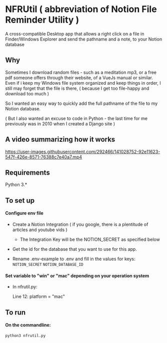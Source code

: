 # NFRUtil ( abbreviation of Notion File Reminder Utility )
A cross-compatible Desktop app that allows a right click on a file in Finder/Windows Explorer and send the pathname and a note, to your Notion database

## Why
Sometimes I download random files - such as a meditation mp3, or a free pdf someone offers through their website, of a VueJs manual or similar.  Even if i keep my Windows file system organized and keep things in order, I still may forget that the file is there, ( because I get too file-happy and download too much )

So I wanted an easy way to quickly add the full pathname of the file to my Notion database.

( But I also wanted an excuse to code in Python - the last time for me previously was in 2010 when I created a Django site )


## A video summarizing how it works


https://user-images.githubusercontent.com/292466/141028752-92e11623-547f-426e-8571-76388c7e40a7.mp4

## Requirements

Python 3.*


## To set up

#### Configure env file

* Create a Notion Integration ( if you google, there is a plentitude of articles and youtube vids )

  * The Integration Key will be the NOTION_SECRET as specified below

* Get the id for the database that you want to use for this app.

* Rename .env-example to .env and fill in the values for keys: 
     ````NOTION_SECRET````
     ````NOTION_DATABASE_ID````

#### Set variable to "win" or "mac" depending on your operation system

 * In nfrutil.py:

     Line 12:  platform = "mac"
     
     
## To run
 #### On the commandline:
    python3 nfrutil.py 

